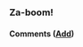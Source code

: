 ### Za-boom!

#### Comments ([Add](https://github.com/voneiden/voneiden/issues?title=Comment))

[//]: # (Comments)
